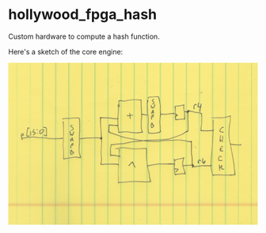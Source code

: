 # hollywood_fpga_hash
Custom hardware to compute a hash function.

Here's a sketch of the core engine:

![alt text](https://github.com/aaronferrucci/hollywood_fpga_hash/blob/master/sketch.jpg "Back of envelope sketch")

